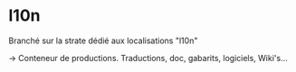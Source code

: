 # l10n

Branché sur la strate dédié aux localisations "l10n"

→ Conteneur de productions. Traductions, doc, gabarits, logiciels, Wiki's...
